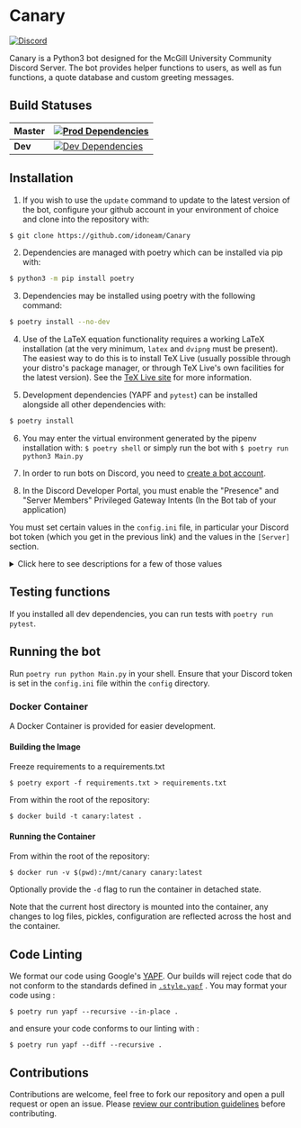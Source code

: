 # Canary
 [![Discord](https://img.shields.io/discord/236668784948019202.svg)](https://discord.gg/HDHvv58)

Canary is a Python3 bot designed for the McGill University Community Discord Server. The bot provides helper functions to users, as well as fun functions, a quote database and custom greeting messages.

## Build Statuses

| **Master**  | [![Prod Dependencies](https://github.com/idoneam/Canary/workflows/Prod%20Dependencies/badge.svg?branch=master)](https://github.com/idoneam/Canary/actions?query=workflow%3A%22Prod+Dependencies%22+branch%3Amaster) |
| ------- | --------------------------------------------------------------------------------------------------------------- |
| **Dev** | [![Dev Dependencies](https://github.com/idoneam/Canary/workflows/Dev%20Dependencies/badge.svg?branch=dev)](https://github.com/idoneam/Canary/actions?query=workflow%3A%22Dev+Dependencies%22+branch%3Adev)  |

## Installation

1. If you wish to use the `update` command to update to the latest version of the bot, configure your github account in
your environment of choice and clone into the repository with:
```bash
$ git clone https://github.com/idoneam/Canary
```

2. Dependencies are managed with poetry which can be installed via pip with:
```bash
$ python3 -m pip install poetry
```

3. Dependencies may be installed using poetry with the following command:
```bash
$ poetry install --no-dev
```

4. Use of the LaTeX equation functionality requires a working LaTeX installation (at the very minimum, `latex` and `dvipng` must be present). The easiest way to do this is to install TeX Live (usually possible through your distro's package manager, or through TeX Live's own facilities for the latest version). See the [TeX Live site](https://tug.org/texlive/) for more information.

5. Development dependencies (YAPF and `pytest`) can be installed alongside all other dependencies with:
```bash
$ poetry install
```

6. You may enter the virtual environment generated by the pipenv installation with: `$ poetry shell` or simply run the bot with `$ poetry run python3 Main.py`

7. In order to run bots on Discord, you need to [create a bot account](https://github.com/reactiflux/discord-irc/wiki/Creating-a-discord-bot-&-getting-a-token).

8. In the Discord Developer Portal, you must enable the "Presence" and "Server Members" Privileged Gateway Intents (In the Bot tab of your application)

You must set certain values in the `config.ini` file, in particular your Discord bot token (which you get in the previous link) and the values in the `[Server]` section.
<details><summary>Click here to see descriptions for a few of those values</summary><p>

(For values that use Discord IDs, see [this](https://support.discordapp.com/hc/en-us/articles/206346498-Where-can-I-find-my-User-Server-Message-ID-) to know how to find them)
* `[Discord]`
    * `Key`: Your Discord bot token.
* `[Server]`
    * `ServerID`: Your server ID.
    * `CommandPrefix`: What a message should begin with to be considered a command.
    * `BotName`: The name of your bot.
* `[Emoji]`
    * `UpvoteEmoji`: The name of your upvote emoji (for the score function).
    * `DownvoteEmoji`: The name of your downvote emoji.
    * `BannerVoteEmoji`: The name of the emoji that is used to vote on Banner of the Week Contests.
* `[Roles]`
    * `ModeratorRole`: The name of the role that your moderators have (for functions like DMing users).
    * `DeveloperRole`: The name of the role that your developers have (for functions like restarting the bot). This could be the same role than moderator.
    * `McgillianRole`: The name of the role that verified McGillians have.
    * `HonoraryMcGillianRole`: The name of the role that Honorary McGillians (verified Non-McGillians) have.
    * `BannerRemindersRole`: The name of the role that is pinged when a Banner of the Week Contest starts.
    * `BannerWinnerRole`: The name of the role that is given to users that win a Banner of the Week Contest.
    * `TrashTierBannerRole`: The name of the role that is given to users that are banned from submitting in Banner of the Week Contests.
    * `NoFoodSpottingRole`: The name of the role assigned to abusers of the foodspotting command that will prevent them from using it.
* `[Channels]`
    * `ReceptionChannel`: The name of the channel that will receive messages sent to the bot through the `answer` command (and where messages sent by mods to users with the `dm` command will be logged)
    * `BannerOfTheWeekChannel`: The name of the channel where winning submissions for Banner of the Week Contests are sent.
    * `BannerSubmissionsChannel`: The name of the channel where submissions for Banner of the Week Contests are sent. This is where users vote.
    * `BannerConvertedChannel`: The name of the channel where the converted submissions for Banner of the Week Contests are sent. This is where the bot will fetch the winning banner.
    * `FoodSpottingChannel`: The name of the channel where foodspotting posts are sent.
    * `MetroStatusChannel`: The name of the channel where metro status alerts are sent.
    * `BotsChannel`: The name of the channel for bot spamming.
* `[Meta]`
    * `Repository`: The HTTPS remote for this repository, used by the `update` command as the remote when pulling.
* `[Logging]`
    * `LogLevel`: [See this for a list of levels](https://docs.python.org/3/library/logging.html#levels). Logs from exceptions and commands like `mix` and `bac` are at the `info` level. Logging messages from the level selected *and* from more severe levels will be sent to your logging file. For example, setting the level to `info` also sends logs from `warning`, `error` and `critical`, but not  from `debug`.
    * `LogFile`: The file where the logging output will be sent (will be created there by the bot if it doesn't exist). Note that all logs are sent there, including those destined for devs and those destined for mods.
    * `DevLogWebhookID`: Optional. If the ID of a webhook is input (and it's token below), logs destined for devs will also be sent to it. These values are contained in the discord webhook url: [discordapp.com/api/webhooks/WEBHOOK_ID/WEBHOOK_TOKEN](discordapp.com/api/webhooks/WEBHOOK_ID/WEBHOOK_TOKEN)
    * `DevLogWebhookToken`: Optional. See above.
    * `ModLogWebhookID`: Optional. If the ID of a webhook is input (and it's token below), logs destined for mods will also be sent to it. See the URL above to see how to find those values.
    * `ModLogWebhookToken`: Optional. See above.
* `[DB]`
    * `Schema`: Location of the Schema file that creates tables in the database (This file already exists so you shouldn't have to change this unless you rename it or change its location).
    * `Path`: Your database file path (will be created there by the bot if it doesn't exist).
* `[Helpers]`
    * `CourseTemplate`: McGill course schedule URL. **Changes every school year.**
    * `CourseSearchTemplate`: McGill course search URL. **Changes every school year.**
    * `GCWeatherURL`: Government of Canada weather URL. **Region-specific.**
    * `GCWeatherAlertURL`: Government of Canada weather alerts URL. **Region-specific.**
    * `WttrINTemplate`: [http://wttr.in/](http://wttr.in/) URL template. **Region-specific.**
    * `TepidURL`: [TEPID](https://github.com/ctf/TEPID-Server) screensaver endpoint for printer status.
* `[Subscribers]`
    * `FoodRecallChannel`: Channel where you want CFIA recall notices posted.
    * `FoodRecallLocationFilter`: Regions you want to receive CFIA recall notices for.
* `[Currency]`
    * `Name`: The name of the bot currency.
    * `Symbol`: The currency's symbol (e.g. `$`).
    * `Precision`: How many decimal digits after the decimal point are "official" for the currency.
    * `Initial`: How much currency is given out by the `initial_claim` command.
    * `SalaryBase`: *Currently unused.*
    * `Inflation`: *Currently unused.*
* `[IncomeTax]`: *Currently unused.*
* `[AssetTax]`: *Currently unused.*
* `[OtherTax]`: *Currently unused.*
* `[Betting]`:
    * `RollCases`: Intervals for `bet_roll`. For example, a value of `66, 90, 99, 100` gives the intervals
      `[1, 66]`, `[67, 90]`, `[91, 99]`, and `[100]`.
    * `RollReturns`: The multiplier return for each interval. For example, a value of `0, 2, 4, 10` with the intervals
      described above gives a 0x return for `random <= 66`, a 2x return for `66 < random <= 90`, a 4x return for
      `90 < random <= 99`, and a 10x return for `random == 100`.
* `[Images]`
    * `MaxImageSize`: Maximum image size to allow to be sent without compression, in bytes.
    * `ImageHistoryLimit`: Maximum amount of messages to check in history for an image before giving up.
    * `MaxRadius`: Maximum radius used for various image transformation functions.
    * `MaxIterations`: Maximum iterations allowed for various image transformation functions.
* `[Games]`:
    * `HangmanNormalWin`: Value of normal hangman win.
    * `HangmanCoolWin`: Value of cool hangman win.
    * `HangmanTimeOut`: Time before a hangman game will time out if not interacted with.
* `[AssignableRoles]`:
    * `Pronouns`: Comma separated list of pronoun roles in server.
    * `Fields`: Comma separated list of field of study roles in server.
    * `Faculties`: Comma separated list of faculty roles in server.
    * `Years`: Comma separated list of year roles in server.
    * `Generics`: Comma separated list of generic or meme roles in server.
</p>
</details>

## Testing functions
If you installed all dev dependencies, you can run tests with `poetry run pytest`.

## Running the bot
Run `poetry run python Main.py` in your shell. Ensure that your Discord token is set in the `config.ini` file within the `config` directory.
### Docker Container
A Docker Container is provided for easier development.
#### Building the Image
Freeze requirements to a requirements.txt

```
$ poetry export -f requirements.txt > requirements.txt
```

From within the root of the repository:

```
$ docker build -t canary:latest .
```

#### Running the Container
From within the root of the repository:

```
$ docker run -v $(pwd):/mnt/canary canary:latest
```

Optionally provide the `-d` flag to run the container in detached state.

Note that the current host directory is mounted into the container, any changes to log files, pickles, configuration are reflected
across the host and the container.

## Code Linting
We format our code using Google's [YAPF](https://github.com/google/yapf). Our builds will reject code that do not conform to the standards defined in [`.style.yapf`](https://github.com/idoneam/Canary/blob/master/.style.yapf) . You may format your code using :

```
$ poetry run yapf --recursive --in-place .
```
and ensure your code conforms to our linting with :
```
$ poetry run yapf --diff --recursive .
```
## Contributions
Contributions are welcome, feel free to fork our repository and open a pull request or open an issue. Please [review our contribution guidelines](https://github.com/idoneam/Canary/blob/master/.github/contributing.md) before contributing.
